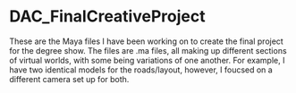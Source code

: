 # DAC_FinalCreativeProject
These are the Maya files I have been working on to create the final project for the degree show.
The files are .ma files, all making up different sections of virtual worlds, with some being variations of one another. For example, I have two identical models for the roads/layout, however, I foucsed on a different camera set up for both.

